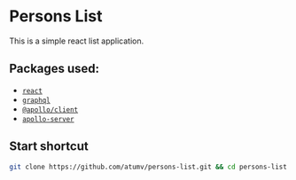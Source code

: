 # Persons List

This is a simple react list application.

## Packages used:

- [`react`](https://www.npmjs.com/package/react)
- [`graphql`](https://www.npmjs.com/package/graphql)
- [`@apollo/client`](https://www.npmjs.com/package/@apollo/client)
- [`apollo-server`](https://www.npmjs.com/package/apollo-server)

## Start shortcut

```sh
git clone https://github.com/atumv/persons-list.git && cd persons-list && npm i && npm run start
```